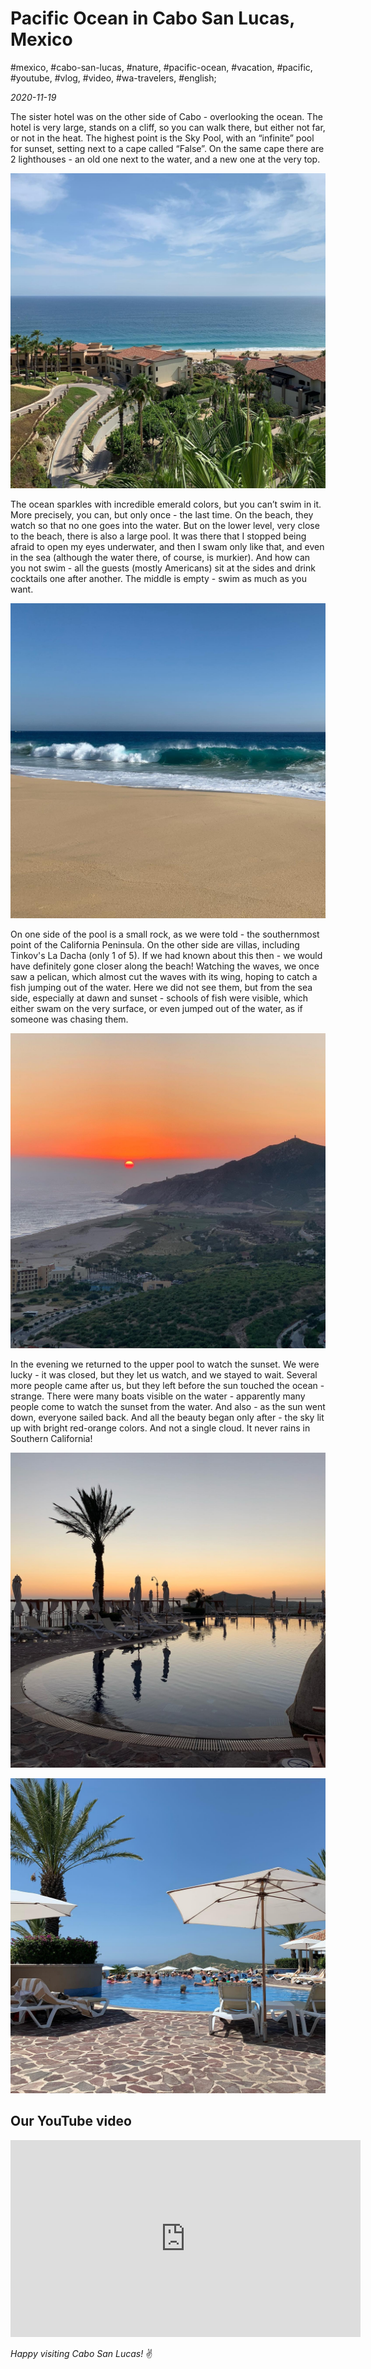 # Pacific Ocean in Cabo San Lucas, Mexico

#mexico, #cabo-san-lucas, #nature, #pacific-ocean, #vacation, #pacific, #youtube, #vlog, #video, #wa-travelers, #english;

_2020-11-19_

The sister hotel was on the other side of Cabo - overlooking the ocean. The hotel is very large, stands on a cliff, so you can walk there, but either not far, or not in the heat. The highest point is the Sky Pool, with an “infinite” pool for sunset, setting next to a cape called “False”. On the same cape there are 2 lighthouses - an old one next to the water, and a new one at the very top.

![pacific-ocean-in-cabo-san-lucas-mexico 1](/images/pacific-ocean-in-cabo-san-lucas-mexico/1.jpg "pacific-ocean-in-cabo-san-lucas-mexico 1")

The ocean sparkles with incredible emerald colors, but you can’t swim in it. More precisely, you can, but only once - the last time. On the beach, they watch so that no one goes into the water. But on the lower level, very close to the beach, there is also a large pool. It was there that I stopped being afraid to open my eyes underwater, and then I swam only like that, and even in the sea (although the water there, of course, is murkier). And how can you not swim - all the guests (mostly Americans) sit at the sides and drink cocktails one after another. The middle is empty - swim as much as you want.

![pacific-ocean-in-cabo-san-lucas-mexico 2](/images/pacific-ocean-in-cabo-san-lucas-mexico/2.jpg "pacific-ocean-in-cabo-san-lucas-mexico 2")

On one side of the pool is a small rock, as we were told - the southernmost point of the California Peninsula. On the other side are villas, including Tinkov's La Dacha (only 1 of 5). If we had known about this then - we would have definitely gone closer along the beach! Watching the waves, we once saw a pelican, which almost cut the waves with its wing, hoping to catch a fish jumping out of the water. Here we did not see them, but from the sea side, especially at dawn and sunset - schools of fish were visible, which either swam on the very surface, or even jumped out of the water, as if someone was chasing them.

![pacific-ocean-in-cabo-san-lucas-mexico 3](/images/pacific-ocean-in-cabo-san-lucas-mexico/3.jpg "pacific-ocean-in-cabo-san-lucas-mexico 3")

In the evening we returned to the upper pool to watch the sunset. We were lucky - it was closed, but they let us watch, and we stayed to wait. Several more people came after us, but they left before the sun touched the ocean - strange. There were many boats visible on the water - apparently many people come to watch the sunset from the water. And also - as the sun went down, everyone sailed back. And all the beauty began only after - the sky lit up with bright red-orange colors. And not a single cloud. It never rains in Southern California!

![pacific-ocean-in-cabo-san-lucas-mexico 4](/images/pacific-ocean-in-cabo-san-lucas-mexico/4.jpg "pacific-ocean-in-cabo-san-lucas-mexico 4")

![pacific-ocean-in-cabo-san-lucas-mexico 5](/images/pacific-ocean-in-cabo-san-lucas-mexico/5.jpg "pacific-ocean-in-cabo-san-lucas-mexico 5")

## Our YouTube video

<div class="responsive-iframe">
<iframe width="560" height="315" src="https://www.youtube.com/embed/3l1maFb2rCM?si=BzWeqUMamS-dPxx_" title="YouTube video player" frameborder="0" allow="accelerometer; autoplay; clipboard-write; encrypted-media; gyroscope; picture-in-picture; web-share" referrerpolicy="strict-origin-when-cross-origin" allowfullscreen></iframe>
</div>

_Happy visiting Cabo San Lucas!_ :v:
